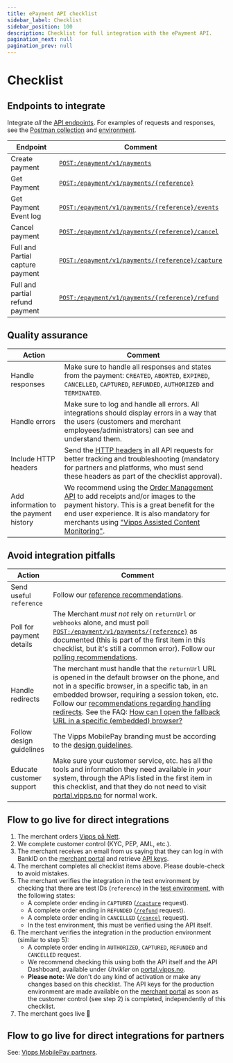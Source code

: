 ```yaml
---
title: ePayment API checklist
sidebar_label: Checklist
sidebar_position: 100
description: Checklist for full integration with the ePayment API.
pagination_next: null
pagination_prev: null
---
```


# Checklist

## Endpoints to integrate

Integrate _all_ the [API endpoints](https://developer.vippsmobilepay.com/api/epayment). For examples of requests and responses, see the [Postman collection](/tools/vipps-epayment-api-postman-collection.json) and [environment](https://github.com/vippsas/vipps-developers/blob/master/tools/vipps-api-global-postman-environment.json).

| Endpoint | Comment |
|----------|---------|
|     Create payment| [`POST:/epayment/v1/payments`](https://developer.vippsmobilepay.com/api/epayment#tag/CreatePayments/operation/createPayment) |
|     Get Payment| [`POST:/epayment/v1/payments/{reference}`](https://developer.vippsmobilepay.com/api/epayment#tag/QueryPayments/operation/getPayment)|
|     Get Payment Event log| [`POST:/epayment/v1/payments/{reference}/events`](https://developer.vippsmobilepay.com/api/epayment#tag/QueryPayments/operation/getPaymentEventLog)|
|     Cancel payment| [`POST:/epayment/v1/payments/{reference}/cancel`](https://developer.vippsmobilepay.com/api/epayment#tag/AdjustPayments/operation/cancelPayment)|
|     Full and Partial capture payment| [`POST:/epayment/v1/payments/{reference}/capture`](https://developer.vippsmobilepay.com/api/epayment#tag/AdjustPayments/operation/capturePayment)|
|     Full and partial refund payment| [`POST:/epayment/v1/payments/{reference}/refund`](https://developer.vippsmobilepay.com/api/epayment#tag/AdjustPayments/operation/refundPayment)|

## Quality assurance

| Action | Comment |
|--------|---------|
|     Handle responses | Make sure to handle all responses and states from the payment: `CREATED`, `ABORTED`, `EXPIRED`, `CANCELLED`, `CAPTURED`, `REFUNDED`, `AUTHORIZED` and `TERMINATED`.|
|     Handle errors | Make sure to log and handle all errors. All integrations should display errors in a way that the users (customers and merchant employees/administrators) can see and understand them.|
|     Include HTTP headers | Send the [HTTP headers](https://developer.vippsmobilepay.com/docs/common-topics/http-headers) in all API requests for better tracking and troubleshooting (mandatory for partners and platforms, who must send these headers as part of the checklist approval). |
|     Add information to the payment history| We recommend using the [Order Management API](https://developer.vippsmobilepay.com/docs/APIs/order-management-api) to add receipts and/or images to the payment history. This is a great benefit for the end user experience. It is also mandatory for merchants using ["Vipps Assisted Content Monitoring"](https://developer.vippsmobilepay.com/docs/APIs/order-management-api/vipps-order-management-api#vipps-assisted-content-monitoring). |

## Avoid integration pitfalls

| Action | Comment   |
|--------|-----------|
|     Send useful `reference` | Follow our [reference recommendations](https://developer.vippsmobilepay.com/docs/common-topics/orderid). |
|     Poll for payment details | The Merchant _must not_ rely on `returnUrl` or `webhooks` alone, and must poll [`POST:/epayment/v1/payments/{reference}`](https://developer.vippsmobilepay.com/api/epayment#tag/QueryPayments/operation/getPayment) as documented (this is part of the first item in this checklist, but it's still a common error). Follow our [polling recommendations](https://developer.vippsmobilepay.com/docs/common-topics/polling-guidelines). |
|     Handle redirects| The merchant must handle that the `returnUrl` URL is opened in the default browser on the phone, and not in a specific browser, in a specific tab, in an embedded browser, requiring a session token, etc. Follow our [recommendations regarding handling redirects](https://developer.vippsmobilepay.com/docs/common-topics/redirects/). See the FAQ: [How can I open the fallback URL in a specific (embedded) browser?](https://developer.vippsmobilepay.com/docs/faqs/common-problems-faq#how-can-i-open-the-fallback-url-in-a-specific-embedded-browser)|
|     Follow design guidelines| The Vipps MobilePay branding must be according to the [design guidelines](https://developer.vippsmobilepay.com/docs/design-guidelines).|
|     Educate customer support| Make sure your customer service, etc. has all the tools and information they need available in _your_ system, through the APIs listed in the first item in this checklist, and that they do not need to visit [portal.vipps.no](https://portal.vipps.no) for normal work.|

## Flow to go live for direct integrations

1. The merchant orders
   [Vipps på Nett](https://www.vipps.no/produkter-og-tjenester/bedrift/ta-betalt-paa-nett/ta-betalt-paa-nett/).
2. We complete customer control (KYC, PEP, AML, etc.).
3. The merchant receives an email from us saying that they can log in with
   BankID on the
   [merchant portal](https://portal.vipps.no)
   and retrieve [API keys](https://developer.vippsmobilepay.com/docs/common-topics/api-keys/#getting-the-api-keys).
4. The merchant completes all checklist items above.
   Please double-check to avoid mistakes.
5. The merchant verifies the integration in the test environment by checking that
   there are test IDs (`reference`) in the
   [test environment](https://developer.vippsmobilepay.com/docs/test-environment),
   with the following states:
   * A complete order ending in `CAPTURED`
     ([`/capture`](https://developer.vippsmobilepay.com/api/epayment#tag/AdjustPayments/operation/capturePayment)
     request).
   * A complete order ending in `REFUNDED`
     ([`/refund`](https://developer.vippsmobilepay.com/api/epayment#tag/AdjustPayments/operation/refundPayment)
     request).
   * A complete order ending in `CANCELLED`
     ([`/cancel`](https://developer.vippsmobilepay.com/api/epayment#tag/AdjustPayments/operation/cancelPayment)
     request).
   * In the test environment, this must be verified using the API itself.
6. The merchant verifies the integration in the production environment (similar to step 5):
   * A complete order ending in `AUTHORIZED`, `CAPTURED`, `REFUNDED` and `CANCELLED`
      request.
   * We recommend checking this using both the API itself and the API Dashboard, available under _Utvikler_ on
      [portal.vipps.no](https://portal.vipps.no).  
   * **Please note:** We don't do any kind of activation or make any changes based on this checklist.
      The API keys for the production environment are made available on the
      [merchant portal](https://portal.vipps.no)
      as soon as the customer control (see step 2) is completed, independently of this checklist.
7. The merchant goes live 🎉

## Flow to go live for direct integrations for partners

See: [Vipps MobilePay partners](https://developer.vippsmobilepay.com/docs/partner).

